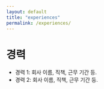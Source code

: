 ```yaml
---
layout: default
title: "experiences"
permalink: /experiences/
---
```


# 경력
- 경력 1: 회사 이름, 직책, 근무 기간 등.
- 경력 2: 회사 이름, 직책, 근무 기간 등.